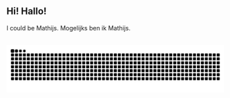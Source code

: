 ## Hi! Hallo!
I could be Mathijs. Mogelijks ben ik Mathijs.
<!--
**CouldBeMathijs/CouldBeMathijs** is a ✨ _special_ ✨ repository because its `README.md` (this file) appears on your GitHub profile.

Here are some ideas to get you started:

- 🔭 I’m currently working on ...
- 🌱 I’m currently learning ...
- 👯 I’m looking to collaborate on ...
- 🤔 I’m looking for help with ...
- 💬 Ask me about ...
- 📫 How to reach me: ...
- 😄 Pronouns: ...
- ⚡ Fun fact: ...
-->
<picture>
  <source media="(prefers-color-scheme: dark)" srcset="https://raw.githubusercontent.com/CouldBeMathijs/CouldBeMathijs/output/github-contribution-grid-snake-dark.svg" />
  <source media="(prefers-color-scheme: light)" srcset="https://raw.githubusercontent.com/CouldBeMathijs/CouldBeMathijs/output/github-contribution-grid-snake.svg" />
  <img alt="github-snake" src="https://raw.githubusercontent.com/CouldBeMathijs/CouldBeMathijs/output/github-contribution-grid-snake.svg" />
</picture>
